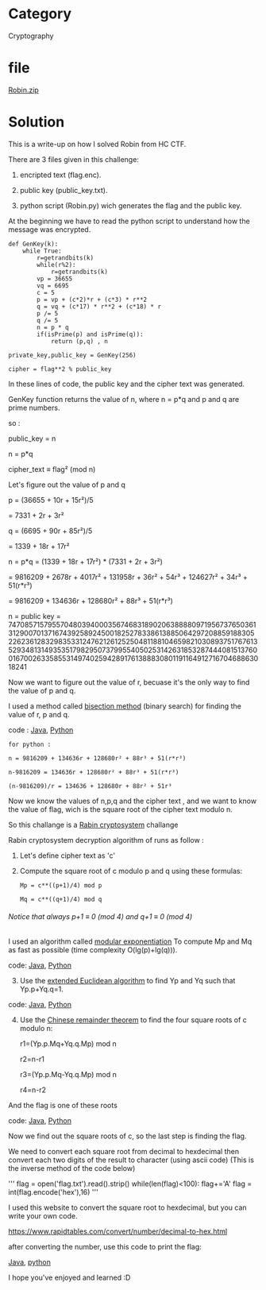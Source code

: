  # Category
Cryptography

# file
[Robin.zip](https://github.com/AyoubAref/CTF-writeups/blob/master/HC%20CTF/Robin.zip)

# Solution
This is a write-up on how I solved Robin from HC CTF.


There are 3 files given in this challenge:

1. encripted text (flag.enc).

2. public key (public_key.txt).

3. python script (Robin.py) wich generates the flag and the public key.


At the beginning we have to read the python script to understand how the message was encrypted.

```
def GenKey(k):
    while True:
        r=getrandbits(k)
        while(r%2):
            r=getrandbits(k)
        vp = 36655
        vq = 6695
        c = 5
        p = vp + (c*2)*r + (c*3) * r**2
        q = vq + (c*17) * r**2 + (c*18) * r
        p /= 5
        q /= 5
        n = p * q
        if(isPrime(p) and isPrime(q)):
            return (p,q) , n

private_key,public_key = GenKey(256)

cipher = flag**2 % public_key
```

In these lines of code, the public key and the cipher text was generated.

GenKey function returns the value of n, where n = p*q and p and q are prime numbers.

so :

public_key = n

n = p*q

cipher_text ≡ flag² (mod n)


Let's figure out the value of p and q

p = (36655 + 10r + 15r²)/5

= 7331 + 2r + 3r²
  

q = (6695 + 90r + 85r²)/5

= 1339 + 18r + 17r²
  

n = p*q
= (1339 + 18r + 17r²) * (7331 + 2r + 3r²)

= 9816209 + 2678r + 4017r² + 131958r + 36r² + 54r³ + 124627r² + 34r³ + 51(r*r³)

= 9816209 + 134636r + 128680r² + 88r³ + 51(r*r³)
  
n = public key = 7470857157955704803940003567468318902063888809719567376503613129007013716743925892450018252783386138850642972088591883052262361283298353312476212612525048118810465982103089375176761352934813149353517982950737995540502531426318532874440815137600167002633585531497402594289176138883080119116491271670468863018241


Now we want to figure out the value of r, becuase it's the only way to find the value of p and q.

I used a method called [bisection method](https://en.wikipedia.org/wiki/Bisection_method) (binary search) for finding the value of r, p and q.


code :
[Java](https://ideone.com/sMKy2X),
[Python](https://ideone.com/Xo3Vj3)

    for python :

	n = 9816209 + 134636r + 128680r² + 88r³ + 51(r*r³)

	n-9816209 = 134636r + 128680r² + 88r³ + 51(r*r³)

	(n-9816209)/r = 134636 + 128680r + 88r² + 51r³




Now we know the values of n,p,q and the cipher text , and we want to know the value of flag, wich is the square root of the cipher text modulo n.



So this challange is a [Rabin cryptosystem](https://en.wikipedia.org/wiki/Rabin_cryptosystem) challange 

Rabin cryptosystem decryption algorithm of runs as follow :

1. Let's define cipher text as 'c'

2. Compute the square root of c modulo p and q using these formulas:

       Mp = c**((p+1)/4) mod p
	
       Mq = c**((q+1)/4) mod q
	
	
###### Notice that always p+1 ≡ 0 (mod 4) and q+1 ≡ 0 (mod 4)

I used an algorithm called [modular exponentiation](https://en.wikipedia.org/wiki/Modular_exponentiation) To compute Mp and Mq as fast as possible (time complexity O(lg(p)+lg(q))).

code:
[Java](https://ideone.com/Aj5Abe),
[Python](https://ideone.com/Xr51sr)


3. Use the [extended Euclidean algorithm](https://en.wikipedia.org/wiki/Extended_Euclidean_algorithm) to find Yp and Yq such that Yp.p+Yq.q=1.


code: 
[Java](https://ideone.com/UXBVBz),
[Python](https://ideone.com/zvJ14c)

4. Use the [Chinese remainder theorem](https://en.wikipedia.org/wiki/Chinese_remainder_theorem) to find the four square roots of c modulo n:



	r1=(Yp.p.Mq+Yq.q.Mp) mod n
	
	r2=n-r1
	
	r3=(Yp.p.Mq-Yq.q.Mp) mod n
	
	r4=n-r2
	
And the flag is one of these roots

code:
[Java](https://ideone.com/4QJrrY),
[Python](https://ideone.com/wbZXAG)


Now we find out the square roots of c, so the last step is finding the flag.

We need to convert each square root from decimal to hexdecimal then convert each two digits of the result to character (using ascii code)
(This is the inverse method of the code below)

'''
flag = open('flag.txt').read().strip()
while(len(flag)<100):
    flag+='A'
flag = int(flag.encode('hex'),16)
'''

I used this website to convert the square root to hexdecimal, but you can write your own code.

https://www.rapidtables.com/convert/number/decimal-to-hex.html


after converting the number, use this code to print the flag:

[Java](https://ideone.com/E3uGOU),
[python](https://ideone.com/tDHMIt)

I hope you've enjoyed and learned :D
